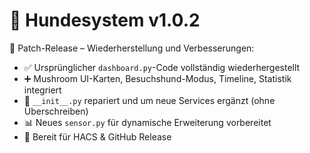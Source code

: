 # 🐾 Hundesystem v1.0.2

🔧 Patch-Release – Wiederherstellung und Verbesserungen:

- ✅ Ursprünglicher `dashboard.py`-Code vollständig wiederhergestellt
- ➕ Mushroom UI-Karten, Besuchshund-Modus, Timeline, Statistik integriert
- 🧠 `__init__.py` repariert und um neue Services ergänzt (ohne Überschreiben)
- 📊 Neues `sensor.py` für dynamische Erweiterung vorbereitet
- 🚀 Bereit für HACS & GitHub Release
